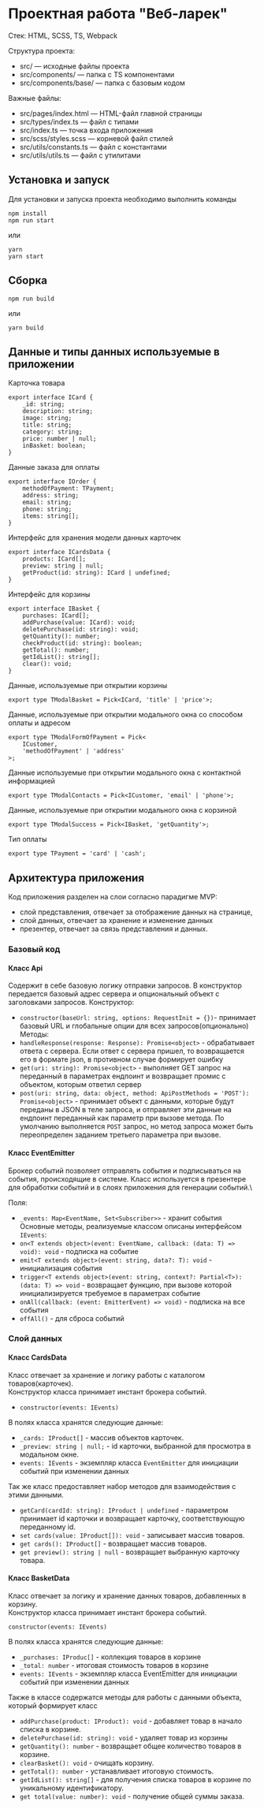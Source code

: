 # Проектная работа "Веб-ларек"

Стек: HTML, SCSS, TS, Webpack

Структура проекта:

- src/ — исходные файлы проекта
- src/components/ — папка с TS компонентами
- src/components/base/ — папка с базовым кодом

Важные файлы:

- src/pages/index.html — HTML-файл главной страницы
- src/types/index.ts — файл с типами
- src/index.ts — точка входа приложения
- src/scss/styles.scss — корневой файл стилей
- src/utils/constants.ts — файл с константами
- src/utils/utils.ts — файл с утилитами

## Установка и запуск

Для установки и запуска проекта необходимо выполнить команды

```
npm install
npm run start
```

или

```
yarn
yarn start
```

## Сборка

```
npm run build
```

или

```
yarn build
```

## Данные и типы данных используемые в приложении

Карточка товара

```
export interface ICard {
	_id: string;
	description: string;
	image: string;
	title: string;
	category: string;
	price: number | null;
	inBasket: boolean;
}
```

Данные заказа для оплаты

```
export interface IOrder {
	methodOfPayment: TPayment;
	address: string;
	email: string;
	phone: string;
	items: string[];
}
```

Интерфейс для хранения модели данных карточек

```
export interface ICardsData {
	products: ICard[];
	preview: string | null;
	getProduct(id: string): ICard | undefined;
}
```

Интерфейс для корзины

```
export interface IBasket {
	purchases: ICard[];
	addPurchase(value: ICard): void;
	deletePurchase(id: string): void;
	getQuantity(): number;
	checkProduct(id: string): boolean;
	getTotal(): number;
	getIdList(): string[];
	clear(): void;
}
```

Данные, используемые при открытии корзины

```
export type TModalBasket = Pick<ICard, 'title' | 'price'>;
```

Данные, используемые при открытии модального окна со способом оплаты и адресом

```
export type TModalFormOfPayment = Pick<
	ICustomer,
	'methodOfPayment' | 'address'
>;
```

Данные используемые при открытии модального окна с контактной информацией

```
export type TModalContacts = Pick<ICustomer, 'email' | 'phone'>;
```

Данные, используемые при открытии модального окна с корзиной

```
export type TModalSuccess = Pick<IBasket, 'getQuantity'>;
```

Тип оплаты

```
export type TPayment = 'card' | 'cash';
```

## Архитектура приложения

Код приложения разделен на слои согласно парадигме MVP:

- слой представления, отвечает за отображение данных на странице,
- слой данных, отвечает за хранение и изменение данных
- презентер, отвечает за связь представления и данных.

### Базовый код

#### Класс Api

Содержит в себе базовую логику отправки запросов. В конструктор передается базовый адрес сервера и опциональный объект с заголовками запросов.
Конструктор:

- `constructor(baseUrl: string, options: RequestInit = {})`- принимает базовый URL и глобальные опции для всех запросов(опционально)
  Методы:
- `handleResponse(response: Response): Promise<object>` - обрабатывает ответа с сервера. Если ответ с сервера пришел, то возвращается его в формате json, в противном случае формирует ошибку
- `get(uri: string): Promise<object>` - выполняет GET запрос на переданный в параметрах ендпоинт и возвращает промис с объектом, которым ответил сервер
- `post(uri: string, data: object, method: ApiPostMethods = 'POST'): Promise<object>` - принимает объект с данными, которые будут переданы в JSON в теле запроса, и отправляет эти данные на ендпоинт переданный как параметр при вызове метода. По умолчанию выполняется `POST` запрос, но метод запроса может быть переопределен заданием третьего параметра при вызове.

#### Класс EventEmitter

Брокер событий позволяет отправлять события и подписываться на события, происходящие в системе. Класс используется в презентере для обработки событий и в слоях приложения для генерации событий.\

Поля:

- `_events: Map<EventName, Set<Subscriber>>` - хранит события
  Основные методы, реализуемые классом описаны интерфейсом `IEvents`:
- `on<T extends object>(event: EventName, callback: (data: T) => void): void` - подписка на событие
- `emit<T extends object>(event: string, data?: T): void` - инициализация события
- `trigger<T extends object>(event: string, context?: Partial<T>): (data: T) => void` - возвращает функцию, при вызове которой инициализируется требуемое в параметрах событие
- `onAll(callback: (event: EmitterEvent) => void)` - подписка на все события
- `offAll()` - для сброса событий

### Слой данных

#### Класс CardsData

Класс отвечает за хранение и логику работы с каталогом товаров(карточек).\
Конструктор класса принимает инстант брокера событий.

- `constructor(events: IEvents)`

В полях класса хранятся следующие данные:

- `_cards: IProduct[]` - массив объектов карточек.
- `_preview: string | null;` - id карточки, выбранной для просмотра в модальном окне.
- `events: IEvents` - экземпляр класса `EventEmitter` для инициации событий при изменении данных

Так же класс предоставляет набор методов для взаимодействия с этими данными.

- `getCard(cardId: string): IProduct | undefined` - параметром принимает id карточки и возвращает карточку, соответствующую переданному id.
- `set cards(value: IProduct[]): void` - записывает массив товаров.
- `get cards(): IProduct[]` - возвращает массив товаров.
- `get preview(): string | null` - возвращает выбранную карточку товара.

#### Класс BasketData

Класс отвечает за логику и хранение данных товаров, добавленных в корзину.\
Конструктор класса принимает инстант брокера событий.

`constructor(events: IEvents)`

В полях класса хранятся следующие данные:

- `_purchases: IProduc[]` - коллекция товаров в корзине
- `_total: number` - итоговая стоимость товаров в корзине
- `events: IEvents` - экземпляр класса EventEmitter для инициации событий при изменении данных

Также в классе содержатся методы для работы с данными объекта, который формирует класс

- `addPurchase(product: IProduct): void` - добавляет товар в начало списка в корзине.
- `deletePurchase(id: string): void` - удаляет товар из корзины
- `getQuantity(): number` - возвращает общее количество товаров в корзине.
- `clearBasket(): void` - очищать корзину.
- `getTotal(): number` - устанавливает итоговую стоимость.
- `getIdList(): string[]` - для получения списка товаров в корзине по уникальному идентификатору.
- `get total(value: number): void` - получение общей суммы заказа.
